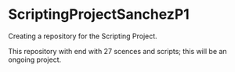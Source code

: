 # ScriptingProjectSanchezP1
Creating a repository for the Scripting Project.

This repository with end with 27 scences and scripts; this will be an ongoing project.
